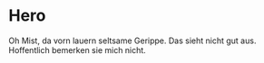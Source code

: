 # Hero

Oh Mist, da vorn lauern seltsame Gerippe. Das sieht nicht gut aus. Hoffentlich bemerken sie mich nicht.
